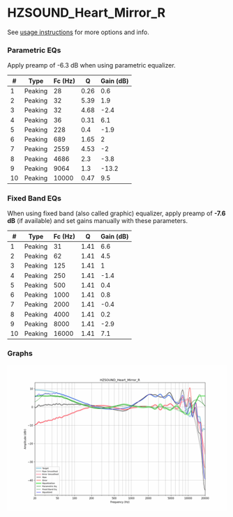 # HZSOUND_Heart_Mirror_R
See [usage instructions](https://github.com/jaakkopasanen/AutoEq#usage) for more options and info.

### Parametric EQs
Apply preamp of -6.3 dB when using parametric equalizer.

|   # | Type    |   Fc (Hz) |    Q |   Gain (dB) |
|-----|---------|-----------|------|-------------|
|   1 | Peaking |        28 | 0.26 |         0.6 |
|   2 | Peaking |        32 | 5.39 |         1.9 |
|   3 | Peaking |        32 | 4.68 |        -2.4 |
|   4 | Peaking |        36 | 0.31 |         6.1 |
|   5 | Peaking |       228 | 0.4  |        -1.9 |
|   6 | Peaking |       689 | 1.65 |         2   |
|   7 | Peaking |      2559 | 4.53 |        -2   |
|   8 | Peaking |      4686 | 2.3  |        -3.8 |
|   9 | Peaking |      9064 | 1.3  |       -13.2 |
|  10 | Peaking |     10000 | 0.47 |         9.5 |

### Fixed Band EQs
When using fixed band (also called graphic) equalizer, apply preamp of **-7.6 dB** (if available) and set gains manually with these parameters.

|   # | Type    |   Fc (Hz) |    Q |   Gain (dB) |
|-----|---------|-----------|------|-------------|
|   1 | Peaking |        31 | 1.41 |         6.6 |
|   2 | Peaking |        62 | 1.41 |         4.5 |
|   3 | Peaking |       125 | 1.41 |         1   |
|   4 | Peaking |       250 | 1.41 |        -1.4 |
|   5 | Peaking |       500 | 1.41 |         0.4 |
|   6 | Peaking |      1000 | 1.41 |         0.8 |
|   7 | Peaking |      2000 | 1.41 |        -0.4 |
|   8 | Peaking |      4000 | 1.41 |         0.2 |
|   9 | Peaking |      8000 | 1.41 |        -2.9 |
|  10 | Peaking |     16000 | 1.41 |         7.1 |

### Graphs
![](./HZSOUND_Heart_Mirror_R.png)
